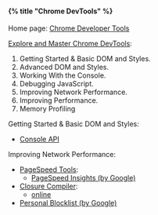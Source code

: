 #### {% title "Chrome DevTools" %}

Home page: [Chrome Developer Tools](https://developers.google.com/chrome-developer-tools/)

[Explore and Master Chrome DevTools](http://discover-devtools.codeschool.com/):

1. Getting Started & Basic DOM and Styles.
1. Advanced DOM and Styles.
1. Working With the Console.
1. Debugging JavaScript.
1. Improving Network Performance.
1. Improving Performance.
1. Memory Profiling

Getting Started & Basic DOM and Styles:

* [Console API](https://developers.google.com/chrome-developer-tools/docs/console-api)

Improving Network Performance:

* [PageSpeed Tools](https://developers.google.com/speed/pagespeed/):
  - [PageSpeed Insights (by Google)](https://chrome.google.com/webstore/detail/pagespeed-insights-by-goo/gplegfbjlmmehdoakndmohflojccocli)
* [Closure Compiler](https://developers.google.com/closure/compiler/):
  - [online](http://closure-compiler.appspot.com/home)
* [Personal Blocklist (by Google)](https://chrome.google.com/webstore/detail/personal-blocklist-by-goo/nolijncfnkgaikbjbdaogikpmpbdcdef)

